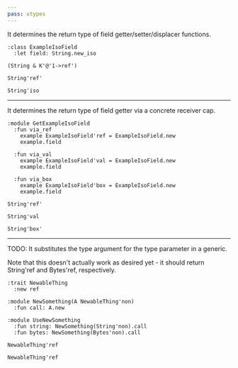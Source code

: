 ```yaml
---
pass: xtypes
---
```


It determines the return type of field getter/setter/displacer functions.

```savi
:class ExampleIsoField
  :let field: String.new_iso
```
```xtypes.return ExampleIsoField.field
(String & K'@'1->ref')
```
```xtypes.return ExampleIsoField.field=
String'ref'
```
```xtypes.return ExampleIsoField.field<<=
String'iso
```

---

It determines the return type of field getter via a concrete receiver cap.

```savi
:module GetExampleIsoField
  :fun via_ref
    example ExampleIsoField'ref = ExampleIsoField.new
    example.field

  :fun via_val
    example ExampleIsoField'val = ExampleIsoField.new
    example.field

  :fun via_box
    example ExampleIsoField'box = ExampleIsoField.new
    example.field
```
```xtypes.return GetExampleIsoField.via_ref
String'ref'
```
```xtypes.return GetExampleIsoField.via_val
String'val
```
```xtypes.return GetExampleIsoField.via_box
String'box'
```

---

TODO: It substitutes the type argument for the type parameter in a generic.

Note that this doesn't actually work as desired yet - it should return String'ref and Bytes'ref, respectively.

```savi
:trait NewableThing
  :new ref

:module NewSomething(A NewableThing'non)
  :fun call: A.new

:module UseNewSomething
  :fun string: NewSomething(String'non).call
  :fun bytes: NewSomething(Bytes'non).call
```
```xtypes.return UseNewSomething.string
NewableThing'ref
```
```xtypes.return UseNewSomething.bytes
NewableThing'ref
```
